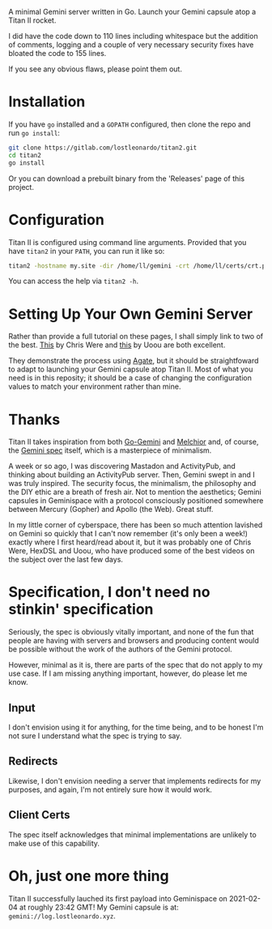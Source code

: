 A minimal Gemini server written in Go. Launch your Gemini capsule atop a Titan II rocket.

I did have the code down to 110 lines including whitespace but the addition of comments, logging and
a couple of very necessary security fixes have bloated the code to 155 lines. 

If you see any obvious flaws, please point them out.

# Installation

If you have `go` installed and a `GOPATH` configured, then clone the repo and run `go install`:

```sh
git clone https://gitlab.com/lostleonardo/titan2.git
cd titan2
go install
```

Or you can download a prebuilt binary from the 'Releases' page of this project. 

# Configuration

Titan II is configured using command line arguments. Provided that you have `titan2` in your `PATH`,
you can run it like so:

```sh
titan2 -hostname my.site -dir /home/ll/gemini -crt /home/ll/certs/crt.pem -key /home/ll/key.pem -port 1965
```

You can access the help via `titan2 -h`.

# Setting Up Your Own Gemini Server

Rather than provide a full tutorial on these pages, I shall simply link to two of the best. 
[This](https://share.tube/videos/watch/4fe4e1f0-7896-4b8c-bfb8-2ff19c78d8e5) by
Chris Were and [this](https://share.tube/videos/watch/a44503e9-efdf-48ea-a30d-f5eec00214db) by Uoou are both excellent.

They demonstrate the process using [Agate](https://github.com/mbrubeck/agate), but it should be
straightfoward to adapt to launching your Gemini capsule atop Titan II. Most of what you need is
in this reposity; it should be a case of changing the configuration values to match
your environment rather than mine.

# Thanks

Titan II takes inspiration from both [Go-Gemini](https://git.sr.ht/~yotam/go-gemini) and
[Melchior](https://github.com/praetoriansentry/melchior) and, of course, the 
[Gemini spec](https://gemini.circumlunar.space/docs/specification.html) itself, which is a masterpiece of minimalism.

A week or so ago, I was discovering Mastadon and ActivityPub, and thinking about building an ActivityPub
server. Then, Gemini swept in and I was truly inspired. The security focus, the minimalism, the philosophy
and the DIY ethic are a breath of fresh air. Not to mention the aesthetics; Gemini capsules in Geminispace with
a protocol consciously positioned somewhere between Mercury (Gopher) and Apollo (the Web). Great stuff.

In my little corner of cyberspace, there has been so much attention lavished on Gemini so quickly
that I can't now remember (it's only been a week!) exactly where I first heard/read about it, but it was probably
one of Chris Were, HexDSL and Uoou, who have produced some of the best videos on the subject over the last few days.

# Specification, I don't need no stinkin' specification

Seriously, the spec is obviously vitally important, and none of the fun that people are having with servers
and browsers and producing content would be possible without the work of the authors of the Gemini protocol.

However, minimal as it is, there are parts of the spec that do not apply to my use case. If I am missing
anything important, however, do please let me know.

## Input

I don't envision using it for anything, for the time being, and to be honest I'm not sure I understand
what the spec is trying to say.

## Redirects

Likewise, I don't envision needing a server that implements redirects for my purposes, and again, I'm
not entirely sure how it would work.

## Client Certs

The spec itself acknowledges that minimal implementations are unlikely to make use of this capability.

# Oh, just one more thing

Titan II successfully lauched its first payload into Geminispace on 2021-02-04 at roughly 23:42 GMT! 
My Gemini capsule is at: `gemini://log.lostleonardo.xyz`.
